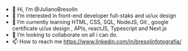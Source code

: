 - 👋 Hi, I’m @JulianoBresolin
- 👀 I’m interested in front-end developer full-staks and ui/ux design
- 🌱 I’m currently learning HTML, CSS, SQL, NodeJS, Git , google certificate ui/ux design , APIs, reactJS, Typescript and Next.js
- 💞️ I’m looking to collaborate on all i can do.
- 📫 How to reach me https://www.linkedin.com/in/bresolinfotografia/

<!---
JulianoBresolin/JulianoBresolin is a ✨ special ✨ repository because its `README.md` (this file) appears on your GitHub profile.
You can click the Preview link to take a look at your changes.
--->
